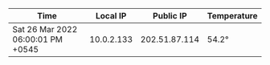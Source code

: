| Time     | Local IP | Public IP | Temperature |
| ----------- | ----------- | ----------- | ----------- |
| Sat 26 Mar 2022 06:00:01 PM +0545      | 10.0.2.133     | 202.51.87.114  | 54.2° |
